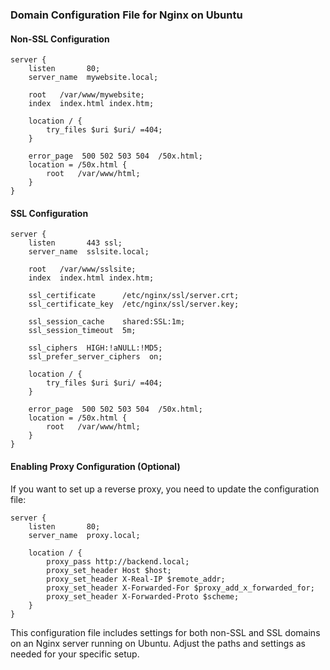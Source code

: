 ### Domain Configuration File for Nginx on Ubuntu

#### Non-SSL Configuration

```nginx
server {
    listen       80;
    server_name  mywebsite.local;

    root   /var/www/mywebsite;
    index  index.html index.htm;

    location / {
        try_files $uri $uri/ =404;
    }

    error_page  500 502 503 504  /50x.html;
    location = /50x.html {
        root   /var/www/html;
    }
}
```

#### SSL Configuration

```nginx
server {
    listen       443 ssl;
    server_name  sslsite.local;

    root   /var/www/sslsite;
    index  index.html index.htm;

    ssl_certificate      /etc/nginx/ssl/server.crt;
    ssl_certificate_key  /etc/nginx/ssl/server.key;

    ssl_session_cache    shared:SSL:1m;
    ssl_session_timeout  5m;

    ssl_ciphers  HIGH:!aNULL:!MD5;
    ssl_prefer_server_ciphers  on;

    location / {
        try_files $uri $uri/ =404;
    }

    error_page  500 502 503 504  /50x.html;
    location = /50x.html {
        root   /var/www/html;
    }
}
```

#### Enabling Proxy Configuration (Optional)

If you want to set up a reverse proxy, you need to update the configuration file:

```nginx
server {
    listen       80;
    server_name  proxy.local;

    location / {
        proxy_pass http://backend.local;
        proxy_set_header Host $host;
        proxy_set_header X-Real-IP $remote_addr;
        proxy_set_header X-Forwarded-For $proxy_add_x_forwarded_for;
        proxy_set_header X-Forwarded-Proto $scheme;
    }
}
```

This configuration file includes settings for both non-SSL and SSL domains on an Nginx server running on Ubuntu. Adjust the paths and settings as needed for your specific setup.
